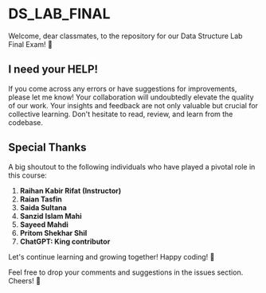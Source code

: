 # DS_LAB_FINAL

Welcome, dear classmates, to the repository for our Data Structure Lab Final Exam! 🚀

## I need your HELP!

If you come across any errors or have suggestions for improvements, please let me know! Your collaboration will undoubtedly elevate the quality of our work. 
Your insights and feedback are not only valuable but crucial for collective learning. Don't hesitate to read, review, and learn from the codebase.

## Special Thanks

A big shoutout to the following individuals who have played a pivotal role in this course:

1. **Raihan Kabir Rifat (Instructor)**
2. **Raian Tasfin**
3. **Saida Sultana**
4. **Sanzid Islam Mahi**
5. **Sayeed Mahdi**
6. **Pritom Shekhar Shil**
6. **ChatGPT: King contributor**

Let's continue learning and growing together! Happy coding! 🌟

Feel free to drop your comments and suggestions in the issues section. Cheers! 🎉
